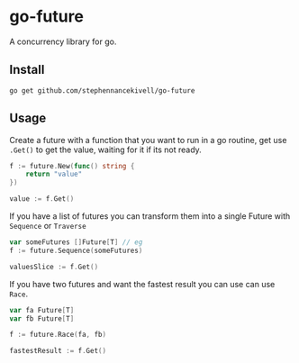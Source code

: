 # go-future

A concurrency library for go.

## Install

```
go get github.com/stephennancekivell/go-future
```

## Usage

Create a future with a function that you want to run in a go routine, get use `.Get()` to get the value, waiting for it if its not ready.

```go
f := future.New(func() string {
    return "value"
})

value := f.Get()
```

If you have a list of futures you can transform them into a single Future with `Sequence` or `Traverse`

```go
var someFutures []Future[T] // eg
f := future.Sequence(someFutures)

valuesSlice := f.Get()
```

If you have two futures and want the fastest result you can use can use `Race`.

```go
var fa Future[T]
var fb Future[T]

f := future.Race(fa, fb)

fastestResult := f.Get()
```
